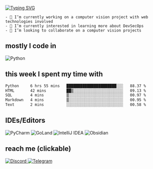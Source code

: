 <a href="https://git.io/typing-svg"><img src="https://readme-typing-svg.herokuapp.com?font=Fira+Code&size=24&duration=2500&pause=800&color=18C375&background=15151500&vCenter=true&multiline=true&random=false&width=435&height=100&lines=Rockntt;Senior+grade+lycee+student" alt="Typing SVG" /></a>

```
- 🔭 I’m currently working on a computer vision project with web technologies involved
- 🌱 I’m currently interested in learning more about DevSecOps
- 👯 I’m looking to collaborate on a computer vision projects
```

## mostly I code in
![Python](https://img.shields.io/badge/python-3670A0?style=for-the-badge&logo=python&logoColor=ffdd54)


## this week I spent my time with
<!--START_SECTION:waka-->

```txt
Python     6 hrs 55 mins   ██████████████████████░░░   88.37 %
HTML       42 mins         ██▒░░░░░░░░░░░░░░░░░░░░░░   09.13 %
SQL        4 mins          ▒░░░░░░░░░░░░░░░░░░░░░░░░   00.97 %
Markdown   4 mins          ▒░░░░░░░░░░░░░░░░░░░░░░░░   00.95 %
Text       2 mins          ░░░░░░░░░░░░░░░░░░░░░░░░░   00.58 %
```

<!--END_SECTION:waka-->


## IDEs/Editors
![PyCharm](https://img.shields.io/badge/pycharm-143?style=for-the-badge&logo=pycharm&logoColor=black&color=black&labelColor=green)
![GoLand](https://img.shields.io/badge/GoLand-0f0f0f?&style=for-the-badge&logo=goland&logoColor=white)
![IntelliJ IDEA](https://img.shields.io/badge/IntelliJIDEA-000000.svg?style=for-the-badge&logo=intellij-idea&logoColor=white)
![Obsidian](https://img.shields.io/badge/Obsidian-%23483699.svg?style=for-the-badge&logo=obsidian&logoColor=white)

## reach me (clickable)
<a href="https://discordapp.com/users/1184134942326804595" target="_blank">
  <img src="https://img.shields.io/badge/Discord-%235865F2.svg?style=for-the-badge&logo=discord&logoColor=white" alt="Discord">
</a>
<a href="https://t.me/Rockntt" target="_blank">
  <img src="https://img.shields.io/badge/Telegram-2CA5E0?style=for-the-badge&logo=telegram&logoColor=white" alt="Telegram">
</a>





